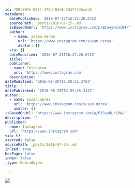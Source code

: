 ```yaml
---
id: 789c807e-02ff-472d-83e8-7d17f73bade8
metadata:
  datePublished: '2016-07-25T16:37:28.045Z'
  sourcePath: _posts/2016-07-25-.md
  isBasedOnUrl: 'https://www.instagram.com/p/BISeyNLh1R4/'
  author:
    - name: susan.nerea
      url: 'https://www.instagram.com/susan.nerea'
      avatar: {}
  via: {}
  dateModified: '2016-07-25T16:37:28.045Z'
  title: ' '
  publisher:
    name: Instagram
    url: 'https://www.instagram.com'
  description: ''
dateModified: '2016-08-20T12:59:55.270Z'
title: ' '
datePublished: '2016-08-20T12:59:56.344Z'
author:
  - name: susan.nerea
    url: 'https://www.instagram.com/susan.nerea'
    avatar: {}
isBasedOnUrl: 'https://www.instagram.com/p/BISeyNLh1R4/'
description: ''
publisher:
  name: Instagram
  url: 'https://www.instagram.com'
via: {}
starred: false
sourcePath: _posts/2016-07-25-.md
inFeed: true
hasPage: false
inNav: false
_type: MediaObject

---
```

![](https://imgflo.herokuapp.com/graph/vahj1ThiexotieMo/dbb39a2413855591b3a4682768f00056/noop.jpg?input=https%3A%2F%2Fscontent.cdninstagram.com%2Ft51.2885-15%2Fs640x640%2Fsh0.08%2Fe35%2F13694592_1319015261443774_1710813908_n.jpg%3Fig_cache_key%3DMTMwMjIzODYzMzc4NDcyNjY0OA%253D%253D.2)